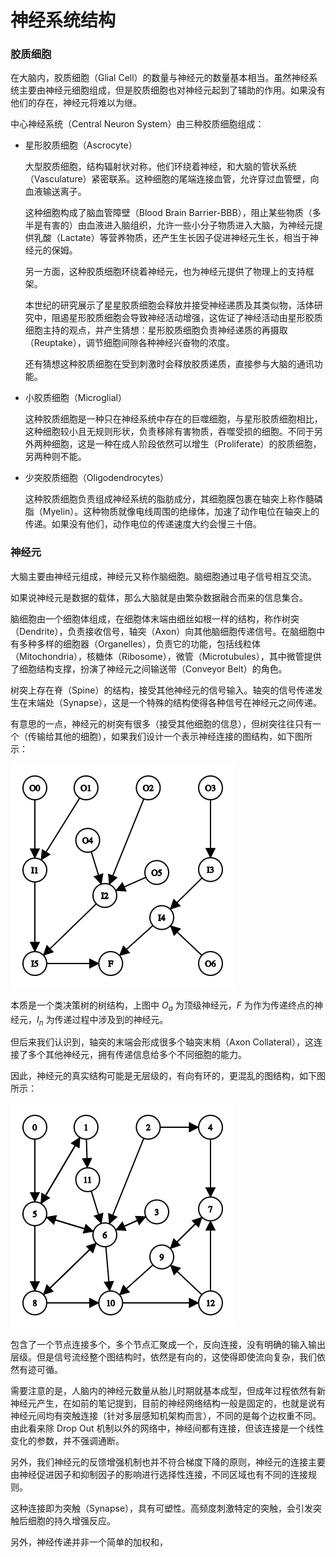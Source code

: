 # 神经系统结构

### 胶质细胞

在大脑内，胶质细胞（Glial Cell）的数量与神经元的数量基本相当。虽然神经系统主要由神经元细胞组成，但是胶质细胞也对神经元起到了辅助的作用。如果没有他们的存在，神经元将难以为继。

中心神经系统（Central Neuron System）由三种胶质细胞组成：

- 星形胶质细胞（Ascrocyte）
    
    大型胶质细胞，结构辐射状对称，他们环绕着神经，和大脑的管状系统（Vasculature）紧密联系。这种细胞的尾端连接血管，允许穿过血管壁，向血液输送离子。
    
    这种细胞构成了脑血管障壁（Blood Brain Barrier-BBB），阻止某些物质（多半是有害的）由血液进入脑组织，允许一些小分子物质进入大脑，为神经元提供乳酸（Lactate）等营养物质，还产生生长因子促进神经元生长，相当于神经元的保姆。
    
    另一方面，这种胶质细胞环绕着神经元，也为神经元提供了物理上的支持框架。
    
    本世纪的研究展示了星星胶质细胞会释放并接受神经递质及其类似物，活体研究中，阻遏星形胶质细胞会导致神经活动增强，这佐证了神经活动由星形胶质细胞主持的观点，并产生猜想：星形胶质细胞负责神经递质的再摄取（Reuptake），调节细胞间隙各种神经兴奋物的浓度。
    
    还有猜想这种胶质细胞在受到刺激时会释放胶质递质，直接参与大脑的通讯功能。
    
- 小胶质细胞（Microglial）
    
    这种胶质细胞是一种只在神经系统中存在的巨噬细胞，与星形胶质细胞相比，这种细胞较小且无规则形状，负责移除有害物质，吞噬受损的细胞。不同于另外两种细胞，这是一种在成人阶段依然可以增生（Proliferate）的胶质细胞，另两种则不能。
    
- 少突胶质细胞（Oligodendrocytes）
    
    这种胶质细胞负责组成神经系统的脂肪成分，其细胞膜包裹在轴突上称作髓磷脂（Myelin）。这种物质就像电线周围的绝缘体，加速了动作电位在轴突上的传递。如果没有他们，动作电位的传递速度大约会慢三十倍。
    

### 神经元

大脑主要由神经元组成，神经元又称作脑细胞。脑细胞通过电子信号相互交流。

如果说神经元是数据的载体，那么大脑就是由繁杂数据融合而来的信息集合。

脑细胞由一个细胞体组成，在细胞体末端由细丝如根一样的结构，称作树突（Dendrite），负责接收信号，轴突（Axon）向其他脑细胞传递信号。在脑细胞中有多种多样的细胞器（Organelles），负责它的功能，包括线粒体（Mitochondria），核糖体（Ribosome），微管（Microtubules），其中微管提供了细胞结构支撑，扮演了神经元之间输送带（Conveyor Belt）的角色。

树突上存在脊（Spine）的结构，接受其他神经元的信号输入。轴突的信号传递发生在末端处（Synapse），这是一个特殊的结构使得各种信号在神经元之间传递。

有意思的一点，神经元的树突有很多（接受其他细胞的信息），但树突往往只有一个（传输给其他的细胞），如果我们设计一个表示神经连接的图结构，如下图所示：

![graph-3.png](%E7%A5%9E%E7%BB%8F%E7%B3%BB%E7%BB%9F%E7%BB%93%E6%9E%84%20f350949c9ec84978bfc1c0668e7b2132/graph-3.png)

本质是一个类决策树的树结构，上图中 $O_a$ 为顶级神经元，$F$ 为作为传递终点的神经元，$I_n$ 为传递过程中涉及到的神经元。

但后来我们认识到，轴突的末端会形成很多个轴突末梢（Axon Collateral），这连接了多个其他神经元，拥有传递信息给多个不同细胞的能力。

因此，神经元的真实结构可能是无层级的，有向有环的，更混乱的图结构，如下图所示：

![graph-4.png](%E7%A5%9E%E7%BB%8F%E7%B3%BB%E7%BB%9F%E7%BB%93%E6%9E%84%20f350949c9ec84978bfc1c0668e7b2132/graph-4.png)

包含了一个节点连接多个，多个节点汇聚成一个，反向连接，没有明确的输入输出层级。但是信号流经整个图结构时，依然是有向的，这使得即使流向复杂，我们依然有迹可循。

需要注意的是，人脑内的神经元数量从胎儿时期就基本成型，但成年过程依然有新神经元产生，在如前的笔记提到，目前的神经网络结构一般是固定的，也就是说有神经元间均有突触连接（针对多层感知机架构而言），不同的是每个边权重不同。由此看来除 Drop Out 机制以外的网络中，神经间都有连接，但该连接是一个线性变化的参数，并不强调通断。

另外，我们神经元的反馈增强机制也并不符合梯度下降的原则，神经元的连接主要由神经促进因子和抑制因子的影响进行选择性连接，不同区域也有不同的连接规则。

这种连接即为突触（Synapse），具有可塑性。高频度刺激特定的突触，会引发突触后细胞的持久增强反应。

另外，神经传递并非一个简单的加权和，
